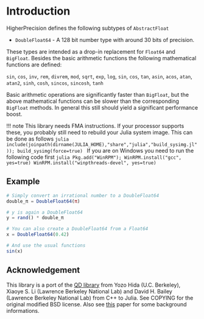 # Introduction

HigherPrecision defines the following subtypes of `AbstractFloat`
* `DoubleFloat64` - A 128 bit number type with around 30 bits of precision.

These types are intended as a drop-in replacement for `Float64` and `BigFloat`.
Besides the basic arithmetic functions the following mathematical functions are defined:

`sin`, `cos`, `inv`, `rem`, `divrem`, `mod`,
`sqrt`, `exp`, `log`, `sin`, `cos`, `tan`,
`asin`, `acos`, `atan`, `atan2`,
`sinh`, `cosh`, `sincos`, `sincosh`, `tanh`


Basic arithmetic operations are significantly faster than `BigFloat`, but the above
mathematical functions can be slower than the corresponding `BigFloat` methods. In general
this still should yield a significant performance boost.

!!! note
    This library needs FMA instructions. If your processor supports these, you probably still need
    to rebuild your Julia system image. This can be done as follows
    ```julia
    include(joinpath(dirname(JULIA_HOME),"share","julia","build_sysimg.jl")); build_sysimg(force=true)
    ```
    If you are on Windows you need to run the following code first
    ```julia
    Pkg.add("WinRPM");
    WinRPM.install("gcc", yes=true)
    WinRPM.install("winpthreads-devel", yes=true)
    ```


## Example
```julia
# Simply convert an irrational number to a DoubleFloat64
double_π = DoubleFloat64(π)

# y is again a DoubleFloat64
y = rand() * double_π

# You can also create a DoubleFloat64 from a Float64
x = DoubleFloat64(0.42)

# And use the usual functions
sin(x)
```

## Acknowledgement
This library is a port of the [QD library](http://crd.lbl.gov/~dhbailey/mpdist/) from Yozo Hida (U.C. Berkeley),
Xiaoye S. Li (Lawrence Berkeley National Lab) and David H. Bailey (Lawrence Berkeley National Lab)
from C++ to Julia. See COPYING for the original modified BSD license. Also see [this](http://web.mit.edu/tabbott/Public/quaddouble-debian/qd-2.3.4-old/docs/qd.pdf) paper
for some background informations.
